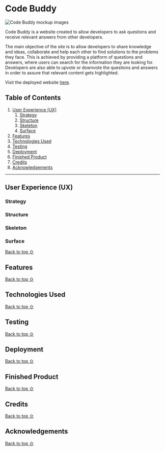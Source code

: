 # Code Buddy

![Code Buddy mockup images]()

Code Buddy is a website created to allow developers to ask questions and receive relevant answers from other developers.

The main objective of the site is to allow developers to share knowledge and ideas, collaborate and help each other to find solutions to the problems they face. This is achieved by providing a platform of questions and answers, where users can search for the information they are looking for. Developers are also able to upvote or downvote the questions and answers in order to assure that relevant content gets highlighted.

Visit the deployed website [here](https://django-code-buddy.herokuapp.com/).

## Table of Contents

1. [User Experience (UX)](#user-experience-UX)
    1. [Strategy](#strategy)
    2. [Structure](#structure)
    3. [Skeleton](#skeleton)
    4. [Surface](#surface)
2. [Features](#features)
3. [Technologies Used](#technologies-used)
4. [Testing](#testing)
5. [Deployment](#deployment)
6. [Finished Product](#finished-product)
7. [Credits](#credits)
8. [Acknowledgements](#acknowledgements)

***

## User Experience (UX)

### Strategy

### Structure

### Skeleton

### Surface

[Back to top ⇧](#code-buddy)

## Features

[Back to top ⇧](#code-buddy)

## Technologies Used

[Back to top ⇧](#code-buddy)

## Testing

[Back to top ⇧](#code-buddy)

## Deployment

[Back to top ⇧](#code-buddy)

## Finished Product

[Back to top ⇧](#code-buddy)

## Credits

[Back to top ⇧](#code-buddy)

## Acknowledgements

[Back to top ⇧](#code-buddy)